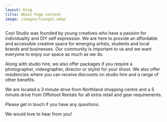 ```yaml
---
layout: blog
title: About Page Content
image: /images/lounge2.webp
---
```

Cool Studio was founded by young creatives who have a passion for individuality and DIY self expression. We are here to provide an affordable and accessible creative space for emerging artists, students and local brands and businesses. Our community is important to us and we want everyone to enjoy our space as much as we do.

Along with studio hire, we also offer packages if you require a photographer, videographer, director or stylist for your shoot. We also offer residencies where you can receive discounts on studio hire and a range of other benefits.

We are located a 3 minute drive from Northland shopping centre and a 5 minute drive from Offshoot Rentals for all extra retail and gear requirements.

Please get in touch if you have any questions.

We would love to hear from you!